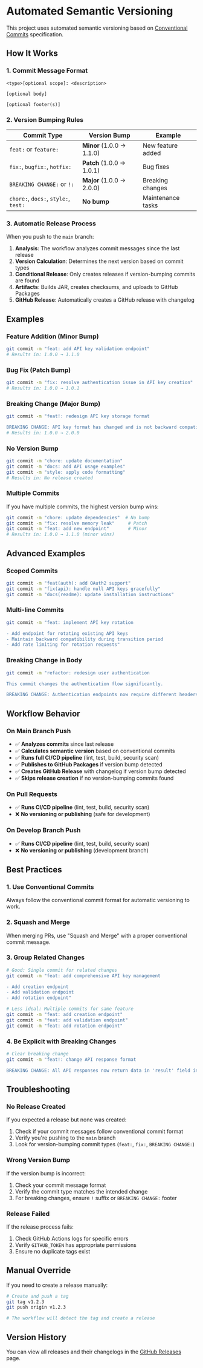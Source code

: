 # Automated Semantic Versioning

This project uses automated semantic versioning based on [Conventional Commits](https://www.conventionalcommits.org/) specification.

## How It Works

### 1. Commit Message Format
```
<type>[optional scope]: <description>

[optional body]

[optional footer(s)]
```

### 2. Version Bumping Rules

| Commit Type | Version Bump | Example |
|-------------|--------------|---------|
| `feat:` or `feature:` | **Minor** (1.0.0 → 1.1.0) | New feature added |
| `fix:`, `bugfix:`, `hotfix:` | **Patch** (1.0.0 → 1.0.1) | Bug fixes |
| `BREAKING CHANGE:` or `!:` | **Major** (1.0.0 → 2.0.0) | Breaking changes |
| `chore:`, `docs:`, `style:`, `test:` | **No bump** | Maintenance tasks |

### 3. Automatic Release Process

When you push to the `main` branch:

1. **Analysis**: The workflow analyzes commit messages since the last release
2. **Version Calculation**: Determines the next version based on commit types
3. **Conditional Release**: Only creates releases if version-bumping commits are found
4. **Artifacts**: Builds JAR, creates checksums, and uploads to GitHub Packages
5. **GitHub Release**: Automatically creates a GitHub release with changelog

## Examples

### Feature Addition (Minor Bump)
```bash
git commit -m "feat: add API key validation endpoint"
# Results in: 1.0.0 → 1.1.0
```

### Bug Fix (Patch Bump)
```bash
git commit -m "fix: resolve authentication issue in API key creation"
# Results in: 1.0.0 → 1.0.1
```

### Breaking Change (Major Bump)
```bash
git commit -m "feat!: redesign API key storage format

BREAKING CHANGE: API key format has changed and is not backward compatible"
# Results in: 1.0.0 → 2.0.0
```

### No Version Bump
```bash
git commit -m "chore: update documentation"
git commit -m "docs: add API usage examples" 
git commit -m "style: apply code formatting"
# Results in: No release created
```

### Multiple Commits
If you have multiple commits, the highest version bump wins:
```bash
git commit -m "chore: update dependencies"  # No bump
git commit -m "fix: resolve memory leak"     # Patch
git commit -m "feat: add new endpoint"       # Minor
# Results in: 1.0.0 → 1.1.0 (minor wins)
```

## Advanced Examples

### Scoped Commits
```bash
git commit -m "feat(auth): add OAuth2 support"
git commit -m "fix(api): handle null API keys gracefully"
git commit -m "docs(readme): update installation instructions"
```

### Multi-line Commits
```bash
git commit -m "feat: implement API key rotation

- Add endpoint for rotating existing API keys
- Maintain backward compatibility during transition period
- Add rate limiting for rotation requests"
```

### Breaking Change in Body
```bash
git commit -m "refactor: redesign user authentication

This commit changes the authentication flow significantly.

BREAKING CHANGE: Authentication endpoints now require different headers"
```

## Workflow Behavior

### On Main Branch Push
- ✅ **Analyzes commits** since last release
- ✅ **Calculates semantic version** based on conventional commits
- ✅ **Runs full CI/CD pipeline** (lint, test, build, security scan)
- ✅ **Publishes to GitHub Packages** if version bump detected
- ✅ **Creates GitHub Release** with changelog if version bump detected
- ✅ **Skips release creation** if no version-bumping commits found

### On Pull Requests
- ✅ **Runs CI/CD pipeline** (lint, test, build, security scan)
- ❌ **No versioning or publishing** (safe for development)

### On Develop Branch Push
- ✅ **Runs CI/CD pipeline** (lint, test, build, security scan)
- ❌ **No versioning or publishing** (development branch)

## Best Practices

### 1. Use Conventional Commits
Always follow the conventional commit format for automatic versioning to work.

### 2. Squash and Merge
When merging PRs, use "Squash and Merge" with a proper conventional commit message.

### 3. Group Related Changes
```bash
# Good: Single commit for related changes
git commit -m "feat: add comprehensive API key management

- Add creation endpoint
- Add validation endpoint  
- Add rotation endpoint"

# Less ideal: Multiple commits for same feature
git commit -m "feat: add creation endpoint"
git commit -m "feat: add validation endpoint"  
git commit -m "feat: add rotation endpoint"
```

### 4. Be Explicit with Breaking Changes
```bash
# Clear breaking change
git commit -m "feat!: change API response format

BREAKING CHANGE: All API responses now return data in 'result' field instead of root level"
```

## Troubleshooting

### No Release Created
If you expected a release but none was created:
1. Check if your commit messages follow conventional commit format
2. Verify you're pushing to the `main` branch
3. Look for version-bumping commit types (`feat:`, `fix:`, `BREAKING CHANGE:`)

### Wrong Version Bump
If the version bump is incorrect:
1. Check your commit message format
2. Verify the commit type matches the intended change
3. For breaking changes, ensure `!` suffix or `BREAKING CHANGE:` footer

### Release Failed
If the release process fails:
1. Check GitHub Actions logs for specific errors
2. Verify `GITHUB_TOKEN` has appropriate permissions
3. Ensure no duplicate tags exist

## Manual Override

If you need to create a release manually:
```bash
# Create and push a tag
git tag v1.2.3
git push origin v1.2.3

# The workflow will detect the tag and create a release
```

## Version History

You can view all releases and their changelogs in the [GitHub Releases](https://github.com/voicify/keycloak-api-key-extension/releases) page.